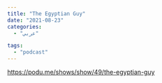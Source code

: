 ```yaml
---
title: "The Egyptian Guy"
date: "2021-08-23"
categories:
  - "عربي"

tags:
  - "podcast"
---
```


https://podu.me/shows/show/49/the-egyptian-guy
